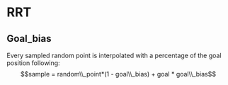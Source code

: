 # RRT

## Goal_bias

Every sampled random point is interpolated with a percentage of the goal position following:
$$sample = random\\_point*(1 - goal\\_bias) + goal * goal\\_bias$$

